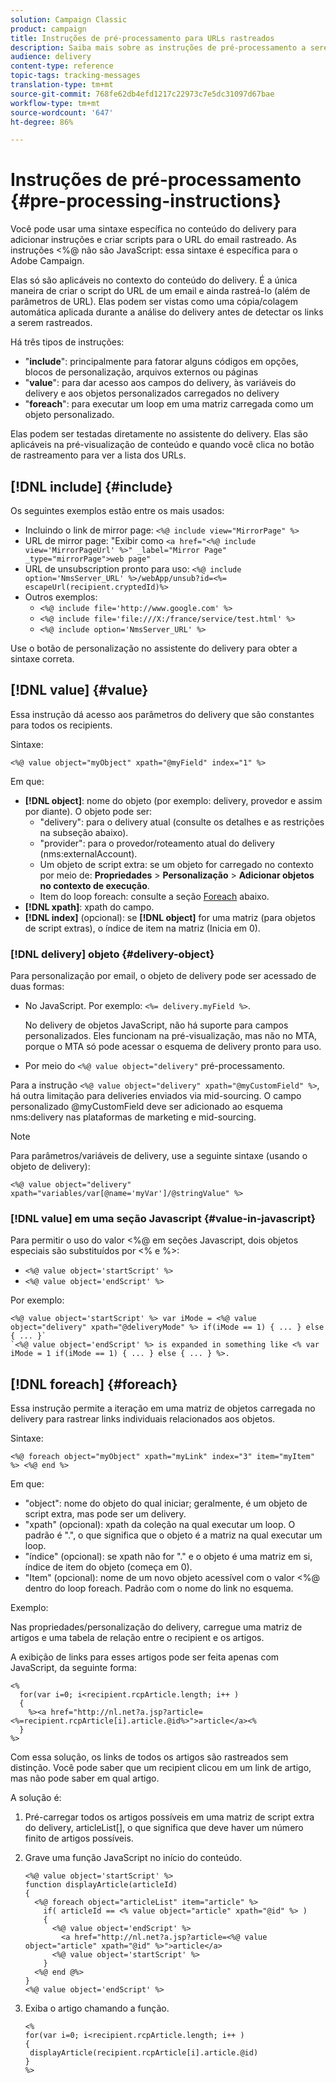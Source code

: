 ```yaml
---
solution: Campaign Classic
product: campaign
title: Instruções de pré-processamento para URLs rastreados
description: Saiba mais sobre as instruções de pré-processamento a serem usadas para criar o script do URL de um email e ainda rastrear esse URL.
audience: delivery
content-type: reference
topic-tags: tracking-messages
translation-type: tm+mt
source-git-commit: 768fe62db4efd1217c22973c7e5dc31097d67bae
workflow-type: tm+mt
source-wordcount: '647'
ht-degree: 86%

---
```



# Instruções de pré-processamento {#pre-processing-instructions}

Você pode usar uma sintaxe específica no conteúdo do delivery para adicionar instruções e criar scripts para o URL do email rastreado. As instruções &lt;%@ não são JavaScript: essa sintaxe é específica para o Adobe Campaign.

Elas só são aplicáveis no contexto do conteúdo do delivery. É a única maneira de criar o script do URL de um email e ainda rastreá-lo (além de parâmetros de URL). Elas podem ser vistas como uma cópia/colagem automática aplicada durante a análise do delivery antes de detectar os links a serem rastreados.

Há três tipos de instruções:

* &quot;**include**&quot;: principalmente para fatorar alguns códigos em opções, blocos de personalização, arquivos externos ou páginas
* &quot;**value**&quot;: para dar acesso aos campos do delivery, às variáveis do delivery e aos objetos personalizados carregados no delivery
* &quot;**foreach**&quot;: para executar um loop em uma matriz carregada como um objeto personalizado.

Elas podem ser testadas diretamente no assistente do delivery. Elas são aplicáveis na pré-visualização de conteúdo e quando você clica no botão de rastreamento para ver a lista dos URLs.

## [!DNL include] {#include}

Os seguintes exemplos estão entre os mais usados:

* Incluindo o link de mirror page: `<%@ include view="MirrorPage" %>`
* URL de mirror page: &quot;Exibir como `<a href="<%@ include view='MirrorPageUrl' %>" _label="Mirror Page" _type="mirrorPage">web page"`
* URL de unsubscription pronto para uso: `<%@ include option='NmsServer_URL' %>/webApp/unsub?id=<%= escapeUrl(recipient.cryptedId)%>`
* Outros exemplos:
   * `<%@ include file='http://www.google.com' %>`
   * `<%@ include file='file:///X:/france/service/test.html' %>`
   * `<%@ include option='NmsServer_URL' %>`

Use o botão de personalização no assistente do delivery para obter a sintaxe correta.

## [!DNL value] {#value}

Essa instrução dá acesso aos parâmetros do delivery que são constantes para todos os recipients.

Sintaxe:

`<%@ value object="myObject" xpath="@myField" index="1" %>`

Em que:

* **[!DNL object]**: nome do objeto (por exemplo: delivery, provedor e assim por diante).
O objeto pode ser:
   * &quot;delivery&quot;: para o delivery atual (consulte os detalhes e as restrições na subseção abaixo).
   * &quot;provider&quot;: para o provedor/roteamento atual do delivery (nms:externalAccount).
   * Um objeto de script extra: se um objeto for carregado no contexto por meio de: **Propriedades** > **Personalização** > **Adicionar objetos no contexto de execução**.
   * Item do loop foreach: consulte a seção [Foreach](#foreach) abaixo.
* **[!DNL xpath]**: xpath do campo.
* **[!DNL index]** (opcional): se  **[!DNL object]** for uma matriz (para objetos de script extras), o índice de item na matriz (Inicia em 0).

### [!DNL delivery] objeto {#delivery-object}

Para personalização por email, o objeto de delivery pode ser acessado de duas formas:

* No JavaScript. Por exemplo: `<%= delivery.myField %>`.

   No delivery de objetos JavaScript, não há suporte para campos personalizados. Eles funcionam na pré-visualização, mas não no MTA, porque o MTA só pode acessar o esquema de delivery pronto para uso.

* Por meio do `<%@ value object="delivery"` pré-processamento.

Para a instrução `<%@ value object="delivery" xpath="@myCustomField" %>`, há outra limitação para deliveries enviados via mid-sourcing. O campo personalizado @myCustomField deve ser adicionado ao esquema nms:delivery nas plataformas de marketing e mid-sourcing.

>[!NOTE]
>
>Para parâmetros/variáveis de delivery, use a seguinte sintaxe (usando o objeto de delivery):
>
>`<%@ value object="delivery" xpath="variables/var[@name='myVar']/@stringValue" %>`

### [!DNL value] em uma seção Javascript  {#value-in-javascript}

Para permitir o uso do valor &lt;%@ em seções Javascript, dois objetos especiais são substituídos por &lt;% e %>:

* `<%@ value object='startScript' %>`
* `<%@ value object='endScript' %>`

Por exemplo:

```
<%@ value object='startScript' %> var iMode = <%@ value object="delivery" xpath="@deliveryMode" %> if(iMode == 1) { ... } else { ... }`
`<%@ value object='endScript' %> is expanded in something like <% var iMode = 1 if(iMode == 1) { ... } else { ... } %>.
```

## [!DNL foreach] {#foreach}

Essa instrução permite a iteração em uma matriz de objetos carregada no delivery para rastrear links individuais relacionados aos objetos.

Sintaxe:

`<%@ foreach object="myObject" xpath="myLink" index="3" item="myItem" %> <%@ end %>`

Em que:

* &quot;object&quot;: nome do objeto do qual iniciar; geralmente, é um objeto de script extra, mas pode ser um delivery.
* &quot;xpath&quot; (opcional): xpath da coleção na qual executar um loop. O padrão é &quot;.&quot;, o que significa que o objeto é a matriz na qual executar um loop.
* &quot;índice&quot; (opcional): se xpath não for &quot;.&quot; e o objeto é uma matriz em si, índice de item do objeto (começa em 0).
* &quot;Item&quot; (opcional): nome de um novo objeto acessível com o valor &lt;%@ dentro do loop foreach. Padrão com o nome do link no esquema.

Exemplo:

Nas propriedades/personalização do delivery, carregue uma matriz de artigos e uma tabela de relação entre o recipient e os artigos.

A exibição de links para esses artigos pode ser feita apenas com JavaScript, da seguinte forma:

```
<%
  for(var i=0; i<recipient.rcpArticle.length; i++ )
  {
    %><a href="http://nl.net?a.jsp?article=<%=recipient.rcpArticle[i].article.@id%>">article</a><%
  }
%>
```

Com essa solução, os links de todos os artigos são rastreados sem distinção. Você pode saber que um recipient clicou em um link de artigo, mas não pode saber em qual artigo.

A solução é:

1. Pré-carregar todos os artigos possíveis em uma matriz de script extra do delivery, articleList[], o que significa que deve haver um número finito de artigos possíveis.
1. Grave uma função JavaScript no início do conteúdo.

   ```
   <%@ value object='startScript' %>
   function displayArticle(articleId)
   {
     <%@ foreach object="articleList" item="article" %>
       if( articleId == <% value object="article" xpath="@id" %> ) 
       {
         <%@ value object='endScript' %>
           <a href="http://nl.net?a.jsp?article=<%@ value object="article" xpath="@id" %>">article</a>
         <%@ value object='startScript' %>
       } 
     <%@ end @%>
   }
   <%@ value object='endScript' %>
   ```
1. Exiba o artigo chamando a função.

   ```
   <%
   for(var i=0; i<recipient.rcpArticle.length; i++ )
   {
    displayArticle(recipient.rcpArticle[i].article.@id)
   }
   %>
   ```

